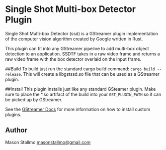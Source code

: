 # Single Shot Multi-box Detector Plugin
Single Shot Multi-box Detector (ssd) is a GStreamer plugin implementation of the computer vision algorithm created by Google written in Rust. 


This plugin can fit into any GStreamer pipeline to add multi-box object detection to an application. SSDTF takes in a raw video frame and returns a raw video frame with the box detector overlaid on the input frame.

##Build
To build just run the standard cargo build command: `cargo build --release`. This will create a libgstssd.so file that can be used as a GStreamer plugin.

##Install
This plugin installs just like any standard GSteamer plugin. Make sure to place the *.so artifact of the build into your `GST_PLUGIN_PATH` so it can be picked up by GStreamer.  

See the [GStreamer Docs](https://gstreamer.freedesktop.org/data/doc/gstreamer/head/gstreamer/html/gst-running.html) for more information on how to install custom plugins.

## Author
Mason Stallmo <masonstallmo@gmail.com>
